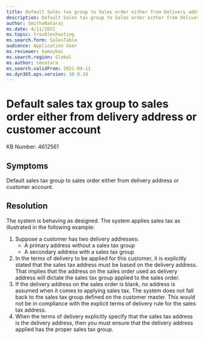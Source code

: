 ```yaml
---
title: Default Sales tax group to Sales order either from Delivery address or Customer account
description: Default Sales tax group to Sales order either from Delivery address or Customer account
author: SmithaNataraj
ms.date: 4/11/2021
ms.topic: troubleshooting
ms.search.form: SalesTable
audience: Application User
ms.reviewer: kamaybac
ms.search.region: Global
ms.author: smnatara
ms.search.validFrom: 2021-04-11
ms.dyn365.ops.version: 10.0.19
---
```

<!-- KFM: the title and issue description are not clear. -->
# Default sales tax group to sales order either from delivery address or customer account

KB Number: 4612561

## Symptoms
<!-- KFM: The issue needs to be described more clearly. -->

Default sales tax group to sales order either from delivery address or customer account.

## Resolution

The system is behaving as designed. The system applies sales tax as illustrated in the following example:

1. Suppose a customer has two delivery addresses: <!-- KFM: The rest of the example doesn't mention these two addresses. Later, we talk about a "blank" address. -->
    - A primary address without a sales tax group
    - A secondary address with a sales tax group
1. In the terms of delivery to be applied for this customer, it is explicitly stated that the sales tax address must be based on the delivery address. That implies that the address on the sales order used as delivery address will dictate the sales tax group applied to the sales order.
1. If the delivery address on the sales order is blank, no address is assumed when it comes to applying sales tax. The system does not fall back to the sales tax group defined on the customer master. This would not be in compliance with the explicit terms of delivery rule for the sales tax address.
1. When the terms of delivery explicitly specify that the sales tax address is the delivery address, then you must ensure that the delivery address applied has the proper sales tax group.
